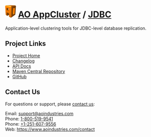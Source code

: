 # [<img src="ao-logo.png" alt="AO Logo" width="35" height="40">](https://www.aoindustries.com/) [AO AppCluster](https://www.aoindustries.com/ao-appcluster/) / [JDBC](https://www.aoindustries.com/ao-appcluster/jdbc/)
Application-level clustering tools for JDBC-level database replication.

## Project Links
* [Project Home](https://www.aoindustries.com/ao-appcluster/jdbc/)
* [Changelog](https://www.aoindustries.com/ao-appcluster/jdbc/changelog)
* [API Docs](https://www.aoindustries.com/ao-appcluster/jdbc/apidocs/)
* [Maven Central Repository](https://search.maven.org/#search%7Cgav%7C1%7Cg:%22com.aoindustries%22%20AND%20a:%22ao-appcluster-jdbc%22)
* [GitHub](https://github.com/aoindustries/ao-appcluster-jdbc)

## Contact Us
For questions or support, please [contact us](https://www.aoindustries.com/contact):

Email: [support@aoindustries.com](mailto:support@aoindustries.com)  
Phone: [1-800-519-9541](tel:1-800-519-9541)  
Phone: [+1-251-607-9556](tel:+1-251-607-9556)  
Web: https://www.aoindustries.com/contact

